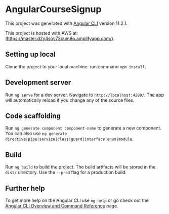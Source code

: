 # AngularCourseSignup

This project was generated with [Angular CLI](https://github.com/angular/angular-cli) version 11.2.1.

This project is hosted with AWS at: (https://master.d2y4soy73cum8p.amplifyapp.com/).

## Setting up local
Clone the project to your local machine. run command `npm install`.

## Development server

Run `ng serve` for a dev server. Navigate to `http://localhost:4200/`. The app will automatically reload if you change any of the source files.

## Code scaffolding

Run `ng generate component component-name` to generate a new component. You can also use `ng generate directive|pipe|service|class|guard|interface|enum|module`.

## Build

Run `ng build` to build the project. The build artifacts will be stored in the `dist/` directory. Use the `--prod` flag for a production build.

## Further help

To get more help on the Angular CLI use `ng help` or go check out the [Angular CLI Overview and Command Reference](https://angular.io/cli) page.
